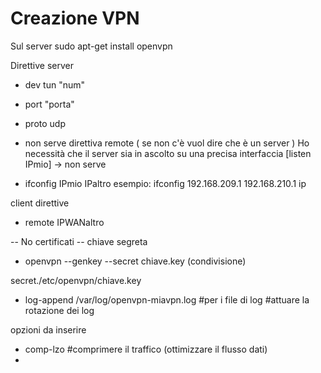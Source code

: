 # Creazione VPN
Sul server
sudo apt-get install openvpn


Direttive server
- dev tun "num"
- port "porta"
- proto udp
- non serve direttiva remote ( se non c'è vuol dire che è un server )
Ho necessità che il server sia in ascolto su una precisa interfaccia
[listen IPmio] -> non serve

- ifconfig IPmio IPaltro 
esempio: ifconfig 192.168.209.1 192.168.210.1
ip

client 
direttive
- remote IPWANaltro

-- No certificati
-- chiave segreta

- openvpn --genkey --secret chiave.key
(condivisione)

secret./etc/openvpn/chiave.key

- log-append /var/log/openvpn-miavpn.log
#per i file di log
#attuare la rotazione dei log

opzioni da inserire
- comp-lzo #comprimere il traffico (ottimizzare il flusso dati)
- 

<!--stackedit_data:
eyJoaXN0b3J5IjpbMTU0MTQ5OTUyMywtMTE3MTg0MzQ3MSwtMT
MyOTY3Mjk4OV19
-->